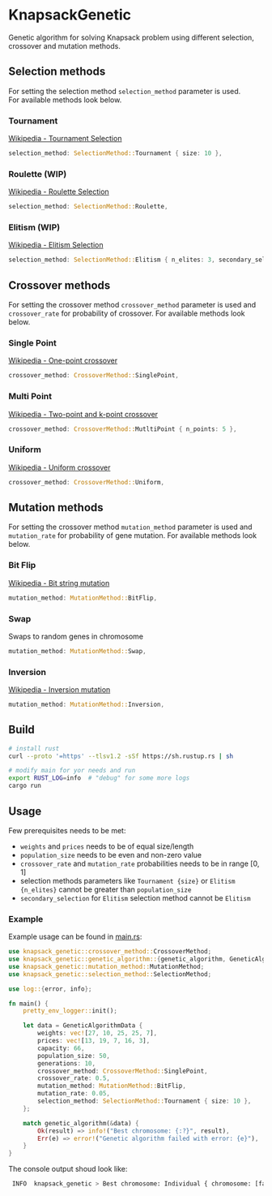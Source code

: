 # KnapsackGenetic
Genetic algorithm for solving Knapsack problem using different selection, crossover and mutation methods.

## Selection methods
For setting the selection method `selection_method` parameter is used.  
For available methods look below.

### Tournament
[Wikipedia - Tournament Selection](https://en.wikipedia.org/wiki/Tournament_selection#:~:text=Tournament%20selection%20is%20a%20method,at%20random%20from%20the%20population.)
```rust
selection_method: SelectionMethod::Tournament { size: 10 },
```

### Roulette (WIP)
[Wikipedia - Roulette Selection](https://en.wikipedia.org/wiki/Fitness_proportionate_selection)
```rust
selection_method: SelectionMethod::Roulette,
```

### Elitism (WIP)
[Wikipedia - Elitism Selection](https://en.wikipedia.org/wiki/Selection_(genetic_algorithm)#Elitist_Selection)
```rust
selection_method: SelectionMethod::Elitism { n_elites: 3, secondary_selection: Box::new(SelectionMethod::Roulette)},
```

## Crossover methods
For setting the crossover method `crossover_method` parameter is used and `crossover_rate` for probability of crossover. For available methods look below.

### Single Point
[Wikipedia - One-point crossover](https://en.wikipedia.org/wiki/Crossover_(genetic_algorithm)#One-point_crossover)
```rust
crossover_method: CrossoverMethod::SinglePoint,
```

### Multi Point
[Wikipedia - Two-point and k-point crossover](https://en.wikipedia.org/wiki/Crossover_(genetic_algorithm)#Two-point_and_k-point_crossover)
```rust
crossover_method: CrossoverMethod::MutltiPoint { n_points: 5 },
```

### Uniform
[Wikipedia - Uniform crossover](https://en.wikipedia.org/wiki/Crossover_(genetic_algorithm)#Uniform_crossover)
```rust
crossover_method: CrossoverMethod::Uniform,
```

## Mutation methods
For setting the crossover method `mutation_method` parameter is used and `mutation_rate` for probability of gene mutation. For available methods look below.

### Bit Flip
[Wikipedia - Bit string mutation](https://en.wikipedia.org/wiki/Mutation_(genetic_algorithm)#Bit_string_mutation)
```rust
mutation_method: MutationMethod::BitFlip,
```

### Swap
Swaps to random genes in chromosome
```rust
mutation_method: MutationMethod::Swap,
```

### Inversion
[Wikipedia - Inversion mutation](https://en.wikipedia.org/wiki/Mutation_(genetic_algorithm)#Inversion)
```rust
mutation_method: MutationMethod::Inversion,
```

## Build
```bash
# install rust
curl --proto '=https' --tlsv1.2 -sSf https://sh.rustup.rs | sh

# modify main for yor needs and run
export RUST_LOG=info  # "debug" for some more logs
cargo run
```
## Usage
Few prerequisites needs to be met:
- `weights` and `prices` needs to be of equal size/length
- `population_size` needs to be even and non-zero value
- `crossover_rate` and `mutation_rate` probabilities needs to be in range [0, 1]
- selection methods parameters like `Tournament {size}` or `Elitism {n_elites}` cannot be greater than `population_size`
- `secondary_selection` for `Elitism` selection method cannot be `Elitism`

### Example
Example usage can be found in [main.rs](src/main.rs):
```rust
use knapsack_genetic::crossover_method::CrossoverMethod;
use knapsack_genetic::genetic_algorithm::{genetic_algorithm, GeneticAlgorithmData};
use knapsack_genetic::mutation_method::MutationMethod;
use knapsack_genetic::selection_method::SelectionMethod;

use log::{error, info};

fn main() {
    pretty_env_logger::init();

    let data = GeneticAlgorithmData {
        weights: vec![27, 10, 25, 25, 7],
        prices: vec![13, 19, 7, 16, 3],
        capacity: 66,
        population_size: 50,
        generations: 10,
        crossover_method: CrossoverMethod::SinglePoint,
        crossover_rate: 0.5,
        mutation_method: MutationMethod::BitFlip,
        mutation_rate: 0.05,
        selection_method: SelectionMethod::Tournament { size: 10 },
    };

    match genetic_algorithm(&data) {
        Ok(result) => info!("Best chromosome: {:?}", result),
        Err(e) => error!("Genetic algorithm failed with error: {e}"),
    }
}

```
The console output shoud look like:
```bash
 INFO  knapsack_genetic > Best chromosome: Individual { chromosome: [false, true, true, true, false], fitness_score: 48 }
```
